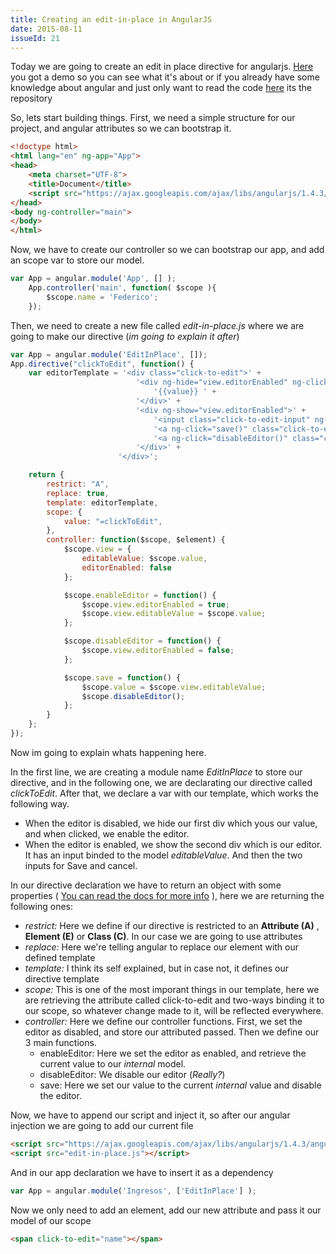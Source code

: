```yaml
---
title: Creating an edit-in-place in AngularJS
date: 2015-08-11
issueId: 21
---
```


Today we are going to create an edit in place directive for angularjs. [Here](http://pudymody.github.io/angular-edit-in-place/) you got a demo so you can see what it's about or if you already have some knowledge about angular and just only want to read the code [here](https://github.com/pudymody/angular-edit-in-place) its the repository

So, lets start building things.
First, we need a simple structure for our project, and angular attributes so we can bootstrap it.
```html
<!doctype html>
<html lang="en" ng-app="App">
<head>
	<meta charset="UTF-8">
	<title>Document</title>
	<script src="https://ajax.googleapis.com/ajax/libs/angularjs/1.4.3/angular.min.js"></script>
</head>
<body ng-controller="main">
</body>
</html>
```


Now, we have to create our controller so we can bootstrap our app, and add an scope var to store our model.
```js
var App = angular.module('App', [] );
	App.controller('main', function( $scope ){
		$scope.name = 'Federico';
	});
```

Then, we need to create a new file called *edit-in-place.js* where we are going to make our directive (*im going to explain it after*)
```js
var App = angular.module('EditInPlace', []);
App.directive("clickToEdit", function() {
	var editorTemplate = '<div class="click-to-edit">' +
							'<div ng-hide="view.editorEnabled" ng-click="enableEditor()" class="click-to-edit-value">' +
								'{{value}} ' +
							'</div>' +
							'<div ng-show="view.editorEnabled">' +
								'<input class="click-to-edit-input" ng-model="view.editableValue">' +
								'<a ng-click="save()" class="click-to-edit-btn save">Save</a>' +
								'<a ng-click="disableEditor()" class="click-to-edit-btn close">Cancel</a>.' +
							'</div>' +
						'</div>';

	return {
		restrict: "A",
		replace: true,
		template: editorTemplate,
		scope: {
			value: "=clickToEdit",
		},
		controller: function($scope, $element) {
			$scope.view = {
				editableValue: $scope.value,
				editorEnabled: false
			};

			$scope.enableEditor = function() {
				$scope.view.editorEnabled = true;
				$scope.view.editableValue = $scope.value;
			};

			$scope.disableEditor = function() {
				$scope.view.editorEnabled = false;
			};

			$scope.save = function() {
				$scope.value = $scope.view.editableValue;
				$scope.disableEditor();
			};
		}
	};
});
```

Now im going to explain whats happening here.

In the first line, we are creating a module name *EditInPlace* to store our directive, and in the following one, we are declarating our directive called *clickToEdit*.
After that, we declare a var with our template, which works the following way.

* When the editor is disabled, we hide our first div which yous our value, and when clicked, we enable the editor.
* When the editor is enabled, we show the second div which is our editor. It has an input binded to the model *editableValue*. And then the two inputs for Save and cancel.

In our directive declaration we have to return an object with some properties ( [You can read the docs for more info](https://docs.angularjs.org/guide/directive) ), here we are returning the following ones:

* *restrict:* Here we define if our directive is restricted to an **Attribute (A)** , **Element (E)** or **Class (C)**. In our case we are going to use attributes
* *replace:* Here we're telling angular to replace our element with our defined template
* *template:* I think its self explained, but in case not, it defines our directive template
* *scope:* This is one of the most imporant things in our template, here we are retrieving the attribute called click-to-edit and two-ways binding it to our scope, so whatever change made to it, will be reflected everywhere.
* *controller:* Here we define our controller functions. First, we set the editor as disabled, and store our attributed passed. Then we define our 3 main functions.
	* enableEditor: Here we set the editor as enabled, and retrieve the current value to our *internal* model.
	* disableEditor: We disable our editor (*Really?*)
	* save: Here we set our value to the current *internal* value and disable the editor.

Now, we have to append our script and inject it, so after our angular injection we are going to add our current file
```html
<script src="https://ajax.googleapis.com/ajax/libs/angularjs/1.4.3/angular.min.js"></script>
<script src="edit-in-place.js"></script>
```

And in our app declaration we have to insert it as a dependency
```js
var App = angular.module('Ingresos', ['EditInPlace'] );
```

Now we only need to add an element, add our new attribute and pass it our model of our scope
```html
<span click-to-edit="name"></span>
```
